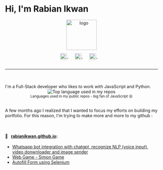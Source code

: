 # Hi, I'm Rabian Ikwan



<p align="center">
  <a href="https://rabianikwan.github.io">
    <img width="100" src="https://logosandtypes.com/wp-content/uploads/2022/07/remind.svg" alt="logo" />
  </a>
</p>
<br>

<p align="center" style="margin: -20px 0 30px">
   <a href="https://twitter.com/rabian_ikhwan" target="_blank" style='margin-right:10px'>
    <img align="center" src="https://www.svgrepo.com/show/22159/twitter.svg" alt="twitter" height="22px" width="22px" />
  </a>
  &nbsp;&nbsp;
  <a href="https://stackoverflow.com/users/21764901/rabian-ikwan" target="_blank" style='margin-right:10px'>
    <img align="center" src="https://img.uxwing.com/wp-content/themes/uxwing/download/brands-social-media/stackoverflow-color-icon.svg" alt="stackoverflow" height="22px" width="22px" />
  </a>
  &nbsp;&nbsp;
  <a href="https://www.linkedin.com/in/rabian-ikwan-89a025273/" target="_blank" style='margin-right:10px'>
    <img align="center" 
    src="https://upload.wikimedia.org/wikipedia/commons/8/81/LinkedIn_icon.svg" alt="linkedin" height="22px" width="22px" />
  </a>
  &nbsp;&nbsp;
<hr>
<br>
<br>
I'm a Full-Stack developer who likes to work with JavaScript and Python.

<div align="center">
  <img width="" src="https://github-readme-stats.vercel.app/api/top-langs/?username=rabianikwan&hide_progress=true" alt="Top language used in my repos" />
  <br />
  <small>Languages used in my public repos - big fan of JavaScript 😛</small>
  <br />
  <br />
</div>

A few months ago I realized that I wanted to focus my efforts on building my portfolio. For this reason, I'm trying to make more and more to my github :

<br />

#### 📖 &nbsp;&nbsp;[rabianikwan.github.io](https://github.com/rabianikwan): 

* [Whatsapp bot integration with chatgpt, recognize NLP (voice input), video donwnloader and image sender ](https://github.com/rabianikwan/WA-chatgpt)
* [Web Game - Simon Game](https://github.com/rabianikwan/simon-game)
* [Autofill Form using Selenium](https://github.com/rabianikwan/mutu)
<br />

